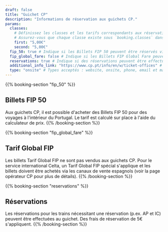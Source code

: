 ```yaml
---
draft: false
title: "Guichet CP"
description: "Informations de réservation aux guichets CP."
params:
  classes:
    # Définissez les classes et les tarifs correspondants aux réservations.
    # Assurez-vous que chaque classe existe sous `booking.classes` dans i18n.
    first: "5,00€"
    second: "5,00€"
  fip_50: true # Indique si les Billets FIP 50 peuvent être réservés via cette plateforme
  fip_global_fare: false # Indique si les Billets FIP Global Fare peuvent être réservés via cette plateforme
  reservations: true # Indique si des réservations peuvent être effectuées via cette plateforme
  additional_info_link: "https://www.cp.pt/info/en/w/ticket-offices" # Ajoutez un lien vers des informations supplémentaires
  type: "onsite" # Types acceptés : website, onsite, phone, email et machine
---
```


{{% booking-section "fip_50" %}}

## Billets FIP 50

Aux guichets CP, il est possible d'acheter des Billets FIP 50 pour des voyages à l'intérieur du Portugal. Le tarif est calculé sur place à l'aide du calculateur de prix.
{{% /booking-section %}}

{{% booking-section "fip_global_fare" %}}

## Tarif Global FIP

Les billets Tarif Global FIP ne sont pas vendus aux guichets CP. Pour le service international Celta, un Tarif Global FIP spécial s'applique et les billets doivent être achetés via les canaux de vente espagnols (voir la page opérateur CP pour plus de détails).
{{% /booking-section %}}

{{% booking-section "reservations" %}}

## Réservations

Les réservations pour les trains nécessitant une réservation (p.ex. AP et IC) peuvent être effectuées au guichet. Des frais de réservation de 5€ s'appliquent.
{{% /booking-section %}}
